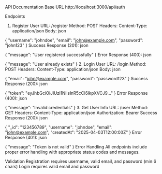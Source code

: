 API Documentation
Base URL
http://localhost:3000/api/auth

Endpoints
1. Register User
URL: /register
Method: POST
Headers: Content-Type: application/json
Body:
json



{
  "username": "johndoe",
  "email": "john@example.com",
  "password": "john123"
}
Success Response (201):
json



{
  "message": "User registered successfully"
}
Error Response (400):
json



{
  "message": "User already exists"
}
2. Login User
URL: /login
Method: POST
Headers: Content-Type: application/json
Body:
json



{
  "email": "john@example.com",
  "password": "password123"
}
Success Response (200):
json



{
  "token": "eyJhbGciOiJIUzI1NiIsInR5cCI6IkpXVCJ9..."
}
Error Response (400):
json



{
  "message": "Invalid credentials"
}
3. Get User Info
URL: /user
Method: GET
Headers:
Content-Type: application/json
Authorization: Bearer <token>
Success Response (200):
json



{
  "_id": "123456789",
  "username": "johndoe",
  "email": "john@example.com",
  "createdAt": "2025-04-03T12:00:00Z"
}
Error Response (401):
json



{
  "message": "Token is not valid"
}
Error Handling
All endpoints include proper error handling with appropriate status codes and messages.

Validation
Registration requires username, valid email, and password (min 6 chars)
Login requires valid email and password
